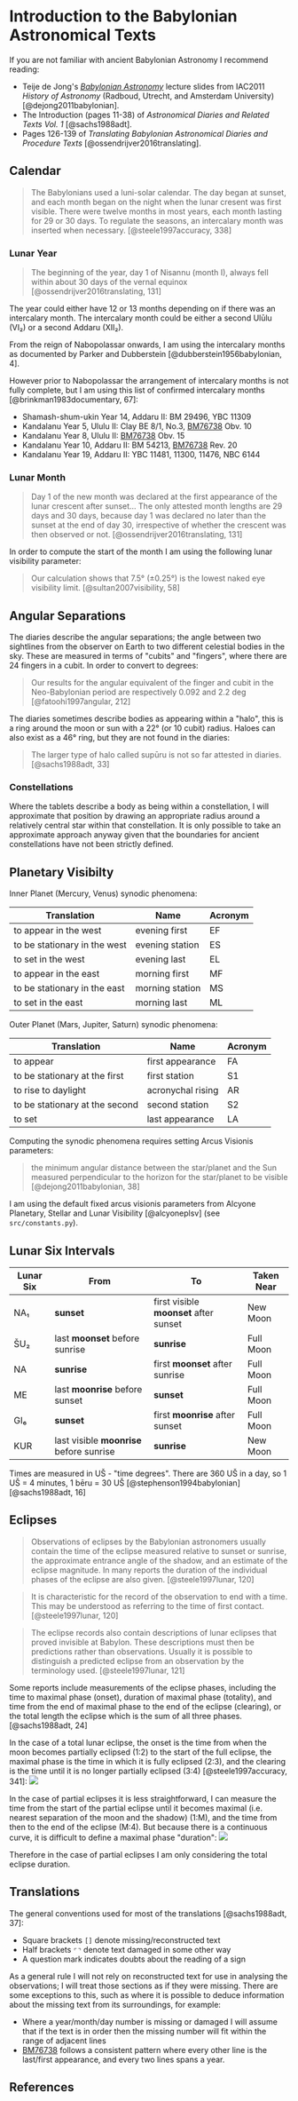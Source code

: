 # Introduction to the Babylonian Astronomical Texts

If you are not familiar with ancient Babylonian Astronomy I recommend reading:

- Teije de Jong's 
  [*Babylonian Astronomy*](https://www.astro.ru.nl/~fverbunt/iac2011/BabAstr.pdf) lecture slides
  from IAC2011 *History of Astronomy* (Radboud, Utrecht, and Amsterdam University) [@dejong2011babylonian].
- The Introduction (pages 11-38) of *Astronomical Diaries and Related Texts Vol. 1* [@sachs1988adt].
- Pages 126-139 of *Translating Babylonian Astronomical Diaries and Procedure Texts* [@ossendrijver2016translating].

## Calendar

> The Babylonians used a luni-solar calendar. The day began at sunset, and each
  month began on the night when the lunar cresent was first visible. There were twelve
  months in most years, each month lasting for 29 or 30 days. To regulate the seasons,
  an intercalary month was inserted when necessary. [@steele1997accuracy, 338]

### Lunar Year

> The beginning of the year, day 1 of Nisannu (month I), always fell within about 30 days of the vernal equinox
> [@ossendrijver2016translating, 131]

The year could either have 12 or 13 months depending on if there was an intercalary month. 
The intercalary month could be either a second Ulūlu (VI₂) or a second Addaru (XII₂).

From the reign of Nabopolassar onwards, I am using the intercalary months 
as documented by Parker and Dubberstein [@dubberstein1956babylonian, 4].

However prior to Nabopolassar the arrangement of intercalary months is not fully complete, 
but I am using this list of confirmed intercalary months [@brinkman1983documentary, 67]:

- Shamash-shum-ukin Year 14, Addaru II: BM 29496, YBC 11309
- Kandalanu Year 5, Ululu II: Clay BE 8/1, No.3, [BM76738](./bm76738_76813.md#translation) Obv. 10
- Kandalanu Year 8, Ululu II: [BM76738](./bm76738_76813.md#translation) Obv. 15
- Kandalanu Year 10, Addaru II: BM 54213, [BM76738](./bm76738_76813.md#translation) Rev. 20
- Kandalanu Year 19, Addaru II: YBC 11481, 11300, 11476, NBC 6144

### Lunar Month

> Day 1 of the new month was declared at the first appearance of the lunar crescent after sunset...
> The only attested month lengths are 29 days and 30 days, because day 1 was declared no later than the sunset at the
> end of day 30, irrespective of whether the crescent was then observed or not. 
> [@ossendrijver2016translating, 131]

In order to compute the start of the month I am using the following lunar visibility parameter:

> Our calculation shows that 7.5° (±0.25°) is the lowest naked eye visibility limit.
> [@sultan2007visibility, 58]

## Angular Separations

The diaries describe the angular separations; the angle between two sightlines from the observer on Earth to two
different celestial bodies in the sky. These are measured in terms of "cubits" and "fingers",
where there are 24 fingers in a cubit. In order to convert to degrees:

> Our results for the angular equivalent of the finger and cubit in the Neo-Babylonian period are respectively 0.092 
> and 2.2 deg
> [@fatoohi1997angular, 212]

The diaries sometimes describe bodies as appearing within a "halo", this is a ring around the moon or sun
with a 22° (or 10 cubit) radius. Haloes can also exist as a 46° ring, but they are not found in the diaries:

> The larger type of halo called supūru is not so far attested in diaries.
> [@sachs1988adt, 33]

### Constellations

Where the tablets describe a body as being within a constellation, I will approximate that position
by drawing an appropriate radius around a relatively central star within that constellation. 
It is only possible to take an approximate approach anyway given 
that the boundaries for ancient constellations have not been strictly defined.

## Planetary Visibilty

Inner Planet (Mercury, Venus) synodic phenomena:

| Translation                  | Name            | Acronym |
|------------------------------|-----------------|---------|
| to appear in the west        | evening first   | EF      |
| to be stationary in the west | evening station | ES      |
| to set in the west           | evening last    | EL      |
| to appear in the east        | morning first   | MF      |
| to be stationary in the east | morning station | MS      |
| to set in the east           | morning last    | ML      |

Outer Planet (Mars, Jupiter, Saturn) synodic phenomena:

| Translation                    | Name              | Acronym |
|--------------------------------|-------------------|---------|
| to appear                      | first appearance  | FA      |
| to be stationary at the first  | first station     | S1      |
| to rise to daylight            | acronychal rising | AR      |
| to be stationary at the second | second station    | S2      |
| to set                         | last appearance   | LA      |

Computing the synodic phenomena requires setting Arcus Visionis parameters:

> the minimum angular distance between the star/planet and the Sun measured 
  perpendicular to the horizon for the star/planet to be visible [@dejong2011babylonian, 38]

I am using the default fixed arcus visionis parameters
from Alcyone Planetary, Stellar and Lunar Visibility [@alcyoneplsv] (see `src/constants.py`).

## Lunar Six Intervals

| Lunar Six | From                                     | To                                     | Taken Near |
|-----------|------------------------------------------|----------------------------------------|------------|
| NA₁       | **sunset**                               | first visible **moonset** after sunset | New Moon   |
| ŠU₂       | last **moonset** before sunrise          | **sunrise**                            | Full Moon  |
| NA        | **sunrise**                              | first **moonset** after sunrise        | Full Moon  |
| ME        | last **moonrise** before sunset          | **sunset**                             | Full Moon  |
| GI₆       | **sunset**                               | first **moonrise** after sunset        | Full Moon  |
| KUR       | last visible **moonrise** before sunrise | **sunrise**                            | New Moon   |

Times are measured in UŠ - "time degrees". There are 360 UŠ in a day, so 1 UŠ = 4 minutes, 
1 bēru = 30 UŠ [@stephenson1994babylonian] [@sachs1988adt, 16]

## Eclipses

> Observations of eclipses by the Babylonian astronomers usually contain the time
  of the eclipse measured relative to sunset or sunrise, the approximate entrance angle
  of the shadow, and an estimate of the eclipse magnitude. In many reports the duration
  of the individual phases of the eclipse are also given. [@steele1997lunar, 120]
  
> It is characteristic for the record of the observation to end with a time. 
  This may be understood as referring to the time of first contact. [@steele1997lunar, 120]

> The eclipse records also contain descriptions of lunar eclipses that proved invisible
  at Babylon. These descriptions must then be predictions rather than observations.
  Usually it is possible to distinguish a predicted eclipse from an observation
  by the terminology used.  [@steele1997lunar, 121]

Some reports include measurements of the eclipse phases, including the time to maximal 
phase (onset), duration of maximal phase (totality), and time from the end of maximal phase
to the end of the eclipse (clearing), or the total length the eclipse which is the sum of
all three phases. [@sachs1988adt, 24]

In the case of a total lunar eclipse, the onset is the time from when the moon becomes
partially eclipsed (1:2) to the start of the full eclipse, the maximal
phase is the time in which it is fully eclipsed (2:3), and the clearing is the time until
it is no longer partially eclipsed (3:4) [@steele1997accuracy, 341]:
![](graphics/total_eclipse.png)

In the case of partial eclipses it is less straightforward, I can measure the time from
the start of the partial eclipse until it becomes maximal (i.e. nearest separation of
the moon and the shadow) (1:M), and the time from then to the end of the eclipse (M:4). But because
there is a continuous curve, it is difficult to define a maximal phase "duration":
![](graphics/partial_eclipse.png)

Therefore in the case of partial eclipses I am only considering the total eclipse duration.

## Translations

The general conventions used for most of the translations [@sachs1988adt, 37]:

- Square brackets `[]` denote missing/reconstructed text
- Half brackets `⌜⌝` denote text damaged in some other way
- A question mark indicates doubts about the reading of a sign

As a general rule I will not rely on reconstructed text for use in analysing the observations; I will treat those
sections as if they were missing. There are some exceptions to this, such as where it is possible to deduce information
about the missing text from its surroundings, for example:

- Where a year/month/day number is missing or damaged I will assume that if the text is in order then the missing
  number will fit within the range of adjacent lines
- [BM76738](./bm76738_76813.md) follows a consistent pattern where every other line is the last/first appearance, 
  and every two lines spans a year.
  
## References
